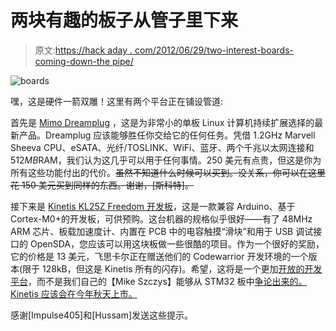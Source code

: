 # 两块有趣的板子从管子里下来

> 原文:[https://hack aday . com/2012/06/29/two-interest-boards-coming-down-the pipe/](https://hackaday.com/2012/06/29/two-interesing-boards-coming-down-the-pipe/)

![](../Images/4e43eee617dd20cfbc0dea09f560302c.png "boards")

嘿，这是硬件一箭双雕！这里有两个平台正在铺设管道:

首先是 [Mimo Dreamplug](http://www.mimomonitors.com/products/mimo-dreamplug) ，这是为非常小的单板 Linux 计算机持续扩展选择的最新产品。Dreamplug 应该能够胜任你交给它的任何任务。凭借 1.2GHz Marvell Sheeva CPU、eSATA、光纤/TOSLINK、WiFi、蓝牙、两个千兆以太网连接和 512*MB*RAM，我们认为这几乎可以用于任何事情。250 美元有点贵，但这是你为所有这些功能付出的代价。~~虽然不知道什么时候可以买到。没关系，你可以在这里花 150 美元买到同样的东西。谢谢，[斯科特]。~~

接下来是 [Kinetis KL25Z Freedom 开发板](http://www.element14.com/community/community/knode/dev_platforms_kits/element14_dev_kits/kinetis_kl2_freedom_board?view=overview)，这是一款兼容 Arduino、基于 Cortex-M0+的开发板，可供预购。这台机器的规格似乎很好——有了 48MHz ARM 芯片、板载加速度计、内置在 PCB 中的电容触摸“滑块”和用于 USB 调试接口的 OpenSDA，您应该可以用这块板做一些很酷的项目。作为一个很好的奖励，它的价格是 13 美元，飞思卡尔正在赠送他们的 Codewarrior 开发环境的一个版本(限于 128kB，但这是 Kinetis 所有的闪存)。希望，这将是一个更加[开放的开发平台](http://hackaday.com/2012/06/19/stm32-demo-code-carries-extra-hidden-copyrights/)，而不是我们自己的【Mike Szczys】能够从 STM32 板中[争论出来的。Kinetis 应该会在今年秋天上市。](http://hackaday.com/2012/06/17/template-for-building-stm32f0-discovery-project-in-gcc/)

感谢[Impulse405]和[Hussam]发送这些提示。